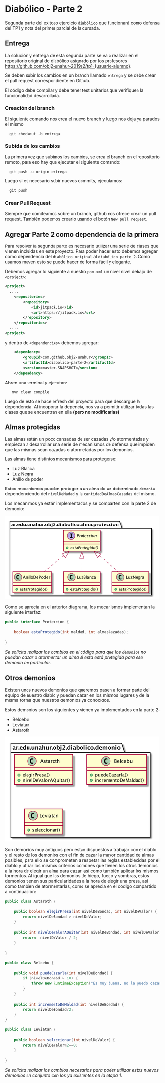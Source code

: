 # Diabólico - Parte 2

Segunda parte del exitoso ejercicio `diabólico` que funcionará como defensa del TP1 y nota del primer parcial de la cursada.

## Entrega

La solución y entrega de esta segunda parte se va a realizar en el repositorio original de diabólico asignado por los profesores https://github.com/obj2-unahur-2019s2/tp1-{usuario-alumno}.

Se deben subir los cambios en un branch llamado `entrega` y se debe crear el pull request correspondiente en Github.

El código debe compilar y debe tener test unitarios que verifiquen la funcionalidad desarrollada.


### Creación del branch

El siguiente comando nos crea el nuevo branch y luego nos deja ya parados el mismo

```console
  git checkout -b entrega
```

### Subida de los cambios

La primera vez que subimos los cambios, se crea el branch en el repositorio remoto, para eso hay que ejecutar el siguiente comando:

```console
  git push -u origin entrega
```

Luego si es necesario subir nuevos commits, ejecutamos:

```console
  git push
```

### Crear Pull Request

Siempre que comiteamos sobre un branch, github nos ofrece crear un pull request.
También podemos crearlo usando el botón `New pull request`.

## Agregar Parte 2 como dependencia de la primera

Para resolver la segunda parte es necesario utilizar una serie de clases que vienen incluidas en este proyecto. Para poder hacer esto debemos agregar como dependencia del `diabólico original` al `diabólico parte 2`. Como usamos maven esto se puede hacer de forma fácil y elegante.

Debemos agregar lo siguiente a nuestro `pom.xml` un nivel nivel debajo de `<project>`:

```xml
<project> 
  ....
	<repositories>
		<repository>
		    <id>jitpack.io</id>
		    <url>https://jitpack.io</url>
		</repository>
	</repositories>
  ....
<project>
```

y dentro de `<dependencies>` debemos agregar:

```xml
	<dependency>
	    <groupId>com.github.obj2-unahur</groupId>
	    <artifactId>diabolico-parte-2</artifactId>
	    <version>master-SNAPSHOT</version>
	</dependency>
```

Abren una terminal y ejecutan:

```console
   mvn clean compile
```

Luego de esto se hace refresh del proyecto para que descargue la dependencia.
Al incoporar la depencia, nos va a permitir utilizar todas las clases que se encuentran en ella **(pero no modificarlas)**

## Almas protegidas

Las almas están un poco cansadas de ser cazadas y/o atormentadas y empiezan a desarrollar una serie de mecanismos de defensa que impiden que las mismas sean cazadas o atormetadas por los demonios.

Las almas tiene distintos mecanismos para protegerse:

* Luz Blanca
* Luz Negra
* Anillo de poder

Estos mecanismos pueden proteger a un alma de un determinado `demonio` dependendiendo del `nivelDeMadad` y la `cantidadDeAlmasCazadas` del mismo.

Los mecanimos ya están implementados y se comparten con la parte 2 de demonio:

<img src="src/main/resources/proteccion.png" width="500" />

Como se aprecia en el anterior diagrama, los mecanismos implementan la siguiente interfaz:

```java
public interface Proteccion {

    boolean estaProtegido(int maldad, int almasCazadas);

}
```

*Se solicita realizar los cambios en el código para que los `demonios` no puedan cazar o atormentar un alma si esta está protegida para ese demonio en particular.*

## Otros demonios

Existen unos nuevos demonios que queremos pasen a formar parte del equipo de nuestro diablo y puedan cazar en los mismos lugares y de la misma forma que nuestros demonios ya conocidos.

Estos demonios son los siguientes y vienen ya implementados en la parte 2:

* Belcebu
* Leviatan
* Astaroth

<img src="src/main/resources/demonio.png" width="500" />


Son demonios muy antiguos pero están dispuestos a trabajar con el diablo y el resto de los demonios con el fin de cazar la mayor cantidad de almas posibles, para ello se comprometen a respetar las reglas establecidas por el diablo y utiliar los mismos criterios comúnes que tienen los otros demonios a la hora de elegir un alma para cazar, así como también aplicar los mismos tormentos.
Al igual que los demonios de hiego, fuego y sombras, estos demonios tienen sus particularidades a la hora de elegir una presa, así como tambien de atormentarlas, como se aprecia en el codigo compartido a continuación:

```java
public class Astaroth {

    public boolean elegirPresa(int nivelDeBondad, int nivelDeValor) {
        return nivelDeBondad > nivelDeValor;
    }

    public int nivelDeValorAQuitar(int nivelDeBondad, int nivelDeValor) {
        return  nivelDeValor / 2;
    }

}
```

```java
public class Belcebu {

    public void puedeCazarla(int nivelDeBondad) {
        if (nivelDeBondad > 10) {
            throw new RuntimeException("Es muy buena, no la puedo cazar");
        }
    }

    public int incrementoDeMaldad(int nivelDeBondad) {
        return nivelDeBondad/2;
    }
}
```

```java
public class Leviatan {

    public boolean seleccionar(int nivelDeValor) {
        return nivelDeValor%2==0;
    }

}
```

*Se solicita realizar los cambios necesarios para poder utilizar estos nuevos demonios en conjunto con los ya existentes en la etapa 1.*
